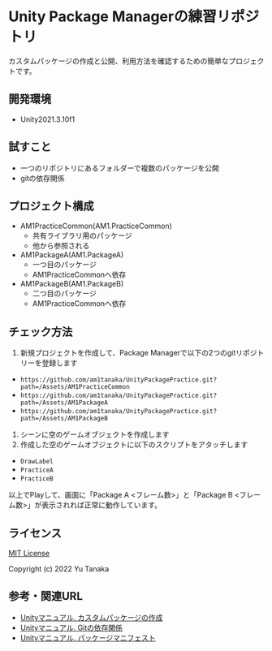 # Unity Package Managerの練習リポジトリ

カスタムパッケージの作成と公開、利用方法を確認するための簡単なプロジェクトです。

## 開発環境
- Unity2021.3.10f1

## 試すこと
- 一つのリポジトリにあるフォルダーで複数のパッケージを公開
- gitの依存関係

## プロジェクト構成
- AM1PracticeCommon(AM1.PracticeCommon)
  - 共有ライブラリ用のパッケージ
  - 他から参照される
- AM1PackageA(AM1.PackageA)
  - 一つ目のパッケージ
  - AM1PracticeCommonへ依存
- AM1PackageB(AM1.PackageB)
  - 二つ目のパッケージ
  - AM1PracticeCommonへ依存

## チェック方法

1. 新規プロジェクトを作成して、Package Managerで以下の2つのgitリポジトリーを登録します
  - `https://github.com/am1tanaka/UnityPackagePractice.git?path=/Assets/AM1PracticeCommon`
  - `https://github.com/am1tanaka/UnityPackagePractice.git?path=/Assets/AM1PackageA`
  - `https://github.com/am1tanaka/UnityPackagePractice.git?path=/Assets/AM1PackageB`
1. シーンに空のゲームオブジェクトを作成します
1. 作成した空のゲームオブジェクトに以下のスクリプトをアタッチします
  - `DrawLabel`
  - `PracticeA`
  - `PracticeB`

以上でPlayして、画面に「Package A <フレーム数>」と「Package B <フレーム数>」が表示されれば正常に動作しています。


## ライセンス
[MIT License](./LICENSE.md)

Copyright (c) 2022 Yu Tanaka

## 参考・関連URL
- [Unityマニュアル. カスタムパッケージの作成](https://docs.unity3d.com/ja/2021.3/Manual/CustomPackages.html)
- [Unityマニュアル. Gitの依存関係](https://docs.unity3d.com/ja/2021.3/Manual/upm-git.html)
- [Unityマニュアル. パッケージマニフェスト](https://docs.unity3d.com/ja/2021.3/Manual/upm-manifestPkg.html)
